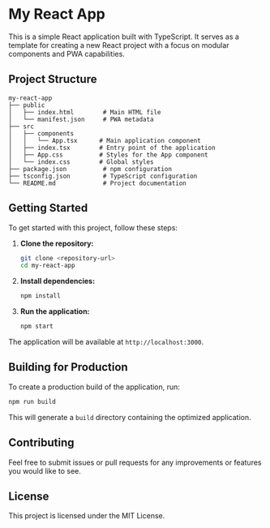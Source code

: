 # My React App

This is a simple React application built with TypeScript. It serves as a template for creating a new React project with a focus on modular components and PWA capabilities.

## Project Structure

```
my-react-app
├── public
│   ├── index.html        # Main HTML file
│   └── manifest.json     # PWA metadata
├── src
│   ├── components
│   │   └── App.tsx      # Main application component
│   ├── index.tsx        # Entry point of the application
│   ├── App.css          # Styles for the App component
│   └── index.css        # Global styles
├── package.json          # npm configuration
├── tsconfig.json         # TypeScript configuration
└── README.md             # Project documentation
```

## Getting Started

To get started with this project, follow these steps:

1. **Clone the repository:**
   ```bash
   git clone <repository-url>
   cd my-react-app
   ```

2. **Install dependencies:**
   ```bash
   npm install
   ```

3. **Run the application:**
   ```bash
   npm start
   ```

The application will be available at `http://localhost:3000`.

## Building for Production

To create a production build of the application, run:

```bash
npm run build
```

This will generate a `build` directory containing the optimized application.

## Contributing

Feel free to submit issues or pull requests for any improvements or features you would like to see.

## License

This project is licensed under the MIT License.
